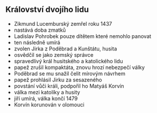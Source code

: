 ## Království dvojího lidu
- Zikmund Lucemburský zemřel roku 1437
- nastává doba zmatků
- Ladislav Pohrobek pouze dítětem které nemohlo panovat
- ten následně umírá
- zvolen Jirka z Poděbrad a Kunštátu, husita
- osvědčil se jako zemský správce
- spravedlivý král husitského a katolického lidu
- papež zrušil kompaktáta, znovu hrozí nebezpečí války
- Poděbrad se mu snažil čelit mírovým návrhem
- papež prohlásil Jirku za sesazeného
- povstání vůči králi, podpořil ho Matyáš Korvín
- válka mezi katolíky a husity
- jiří umírá, válka končí 1479
- Korvín korunován v olomouci
